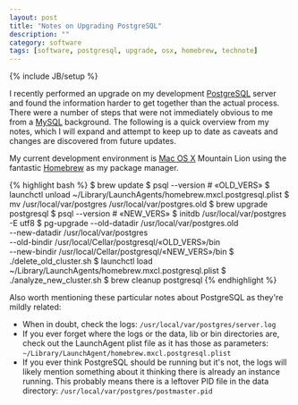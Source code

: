 ```yaml
---
layout: post
title: "Notes on Upgrading PostgreSQL"
description: ""
category: software
tags: [software, postgresql, upgrade, osx, homebrew, technote]
---
```

{% include JB/setup %}

I recently performed an upgrade on my development [PostgreSQL][] server and found the information
harder to get together than the actual process. There were a number of steps that were not
immediately obvious to me from a [MySQL][] background. The following is a quick overview from my
notes, which I will expand and attempt to keep up to date as caveats and changes are discovered from
future updates.

My current development environment is [Mac OS X][] Mountain Lion using the fantastic [Homebrew][] as
my package manager.

[postgresql]: http://www.postgresql.org
[mysql]: http://www.mysql.com
[mac os x]: http://www.apple.com/osx/
[homebrew]: http://mxcl.github.com/homebrew/

{% highlight bash %}
$ brew update
$ psql --version # «OLD_VERS»
$ launchctl unload ~/Library/LaunchAgents/homebrew.mxcl.postgresql.plist
$ mv /usr/local/var/postgres /usr/local/var/postgres.old
$ brew upgrade postgresql
$ psql --version # «NEW_VERS»
$ initdb /usr/local/var/postgres -E utf8
$ pg-upgrade --old-datadir /usr/local/var/postgres.old                 \
             --new-datadir /usr/local/var/postgres                     \
             --old-bindir  /usr/local/Cellar/postgresql/«OLD_VERS»/bin \
             --new-bindir  /usr/local/Cellar/postgresql/«NEW_VERS»/bin
$ ./delete_old_cluster.sh
$ launchctl load ~/Library/LaunchAgents/homebrew.mxcl.postgresql.plist
$ ./analyze_new_cluster.sh
$ brew cleanup postgresql
{% endhighlight %}

Also worth mentioning these particular notes about PostgreSQL as they're mildly related:

* When in doubt, check the logs: `/usr/local/var/postgres/server.log`
* If you ever forget where the logs or the data, lib or bin directories are, check out the
  LaunchAgent plist file as it has those as parameters:
  `~/Library/LaunchAgent/homebrew.mxcl.postgresql.plist`
* If you ever think PostgreSQL should be running but it's not, the logs will likely mention
  something about it thinking there is already an instance running. This probably means there is a
  leftover PID file in the data directory: `/usr/local/var/postgres/postmaster.pid`
